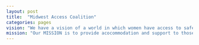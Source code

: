 ```yaml
---
layout: post
title:  "Midwest Access Coalition"
categories: pages
vision: "We have a vision of a world in which women have access to safe, free, legal abortions wherever they live."
mission: "Our MISSION is to provide acocommodation and support to those who travel to Chicago to access a safe, legal abortion when prohibitive legislation limits access closer to home."
---
```





